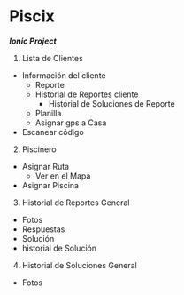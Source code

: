 # Piscix
***Ionic Project***

1. Lista de Clientes
  * Información del cliente
    * Reporte
    * Historial de Reportes cliente
      * Historial de Soluciones de Reporte
    * Planilla
    * Asignar gps a Casa
  * Escanear código
2. Piscinero
  * Asignar Ruta
      * Ver en el Mapa
  * Asignar Piscina
3. Historial de Reportes General
  * Fotos
  * Respuestas
  * Solución
  * historial de Solución
4. Historial de Soluciones General
  * Fotos
